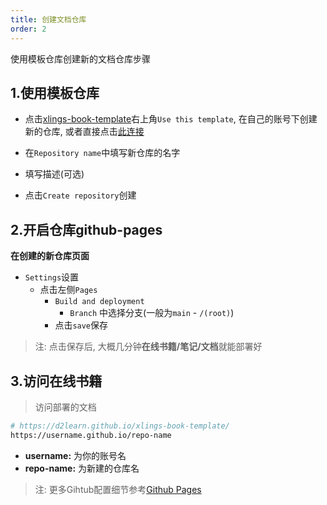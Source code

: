 ```yaml
---
title: 创建文档仓库
order: 2
---
```


使用模板仓库创建新的文档仓库步骤

## 1.使用模板仓库

- 点击[xlings-book-template](https://github.com/d2learn/xlings-book-template)右上角`Use this template`, 在自己的账号下创建新的仓库, 或者直接点击[此连接](https://github.com/new?template_name=xlings-book-template&template_owner=d2learn)

- 在`Repository name`中填写新仓库的名字

- 填写描述(可选)

- 点击`Create repository`创建

## 2.开启仓库github-pages

**在创建的新仓库页面**

- `Settings`设置
  - 点击左侧`Pages`
    - `Build and deployment`
      - `Branch` 中选择分支(一般为`main` - `/(root)`)
    - 点击`save`保存

> 注: 点击保存后, 大概几分钟**在线书籍/笔记/文档**就能部署好

## 3.访问在线书籍

> 访问部署的文档

```bash
# https://d2learn.github.io/xlings-book-template/
https://username.github.io/repo-name
```

- **username:** 为你的账号名
- **repo-name:** 为新建的仓库名

> 注: 更多Gihtub配置细节参考[Github Pages](https://docs.github.com/en/pages)